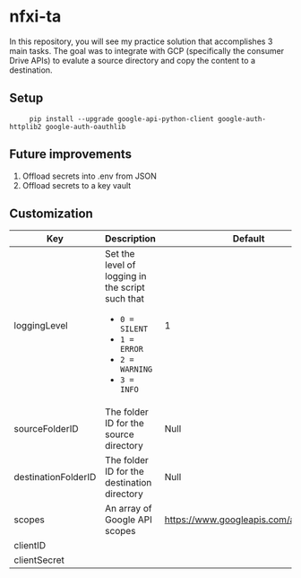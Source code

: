 # nfxi-ta

In this repository, you will see my practice solution that accomplishes 3 main tasks. The goal was to integrate with GCP (specifically the consumer Drive APIs) to evalute a source directory and copy the content to a destination.

## Setup

```shell
     pip install --upgrade google-api-python-client google-auth-httplib2 google-auth-oauthlib
```

## Future improvements

1. Offload secrets into .env from JSON
2. Offload secrets to a key vault

## Customization

| Key                 | Description                                                                                                                                      | Default                               |
| ------------------- | ------------------------------------------------------------------------------------------------------------------------------------------------ | ------------------------------------- |
| loggingLevel        | Set the level of logging in the script such that <br><ul><li>`0 = SILENT`</li><li>`1 = ERROR`</li><li>`2 = WARNING`</li><li>`3 = INFO`</li></ul> | 1                                     |
| sourceFolderID      | The folder ID for the source directory                                                                                                           | Null                                  |
| destinationFolderID | The folder ID for the destination directory                                                                                                      | Null                                  |
| scopes              | An array of Google API scopes                                                                                                                    | https://www.googleapis.com/auth/drive |
| clientID            |                                                                                                                                                  |                                       |
| clientSecret        |                                                                                                                                                  |                                       |
